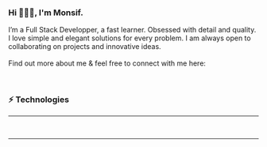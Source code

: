 <h3> Hi 🙋🏻‍♂️, I'm Monsif.</h3>

I’m a Full Stack Developper, a fast learner. Obsessed with detail and quality. I love simple and elegant solutions for every problem.
I am always open to collaborating on projects and innovative ideas.
<br></br>
Find out more about me & feel free to connect with me here:
<br>
<div>
  <a href="mailto:monsif.ghazaui.tab@gmail.com" rel="">
    <img src="https://img.shields.io/badge/Monsif.Ghazaui.tab@gmail.com-D14836?style=for-the-badge&logo=gmail&logoColor=white" alt="" data-canonical-src="" style="max-           width:100%;"></a>

  <a href="https://www.linkedin.com/in/monsif-el-ghazaoui-a852a8140/" rel="">
  <img src="https://img.shields.io/badge/ElGazaoui Monsif-0077B5?style=for-the-badge&logo=linkedin&logoColor=white" alt="" data-canonical-src="" style="max-width:100%;"></a>

  <a href="https://twitter.com/MElghazaoui" rel="">
  <img src="https://img.shields.io/badge/ElGazaoui Monsif-1DA1F2?style=for-the-badge&logo=twitter&logoColor=white" alt="" data- canonical-src="" style="max-width:100%;"></a>
</div>

<h3>⚡ Technologies</h3>
<hr size="8" width="100%" color=""> 
<a href="" rel="">
  <img src="https://img.shields.io/badge/JavaScript-F7DF1E?style=for-the-badge&logo=javascript&logoColor=black" alt="" data- canonical-src="" style="max-width:100%;"></a>
<a href="" rel="">
  <img src="https://img.shields.io/badge/HTML5-E34F26?style=for-the-badge&logo=html5&logoColor=white" alt="" data- canonical-src="" style="max-width:100%;"></a>
<a href="" rel="">
  <img src="https://img.shields.io/badge/CSS3-1572B6?style=for-the-badge&logo=css3&logoColor=white" alt="" data- canonical-src="" style="max-width:100%;"></a>
<a href="" rel="">
  <img src="https://img.shields.io/badge/Sass-CC6699?style=for-the-badge&logo=sass&logoColor=white" alt="" data- canonical-src="" style="max-width:100%;"></a>
<a href="" rel="">
  <img src="https://img.shields.io/badge/Bootstrap-563D7C?style=for-the-badge&logo=bootstrap&logoColor=white" alt="" data- canonical-src="" style="max-width:100%;"></a>

  
<a href="" rel="">
  <img src="https://img.shields.io/badge/MySQL-00000F?style=for-the-badge&logo=mysql&logoColor=white" alt="" data- canonical-src="" style="max-width:100%;"></a>
<a href="" rel="">
  <img src="https://img.shields.io/badge/PostgreSQL-316192?style=for-the-badge&logo=postgresql&logoColor=white" alt="" data- canonical-src="" style="max-width:100%;"></a>
  
<a href="" rel="">
  <img src="https://img.shields.io/badge/npm-CB3837?style=for-the-badge&logo=npm&logoColor=white" alt="" data- canonical-src="" style="max-width:100%;"></a>
<a href="" rel="">
  <img src="https://img.shields.io/badge/Git-F05032?style=for-the-badge&logo=git&logoColor=white" alt="" data- canonical-src="" style="max-width:100%;"></a>
<a href="" rel="">
  <img src="https://img.shields.io/badge/Postman-FF6C37?style=for-the-badge&logo=Postman&logoColor=white" alt="" data- canonical-src="" style="max-width:100%;"></a>
  
<a href="" rel="">
  <img src="https://img.shields.io/badge/Node.js-43853D?style=for-the-badge&logo=node.js&logoColor=white" alt="" data- canonical-src="" style="max-width:100%;"></a>
<a href="" rel="">
  <img src="https://img.shields.io/badge/Express.js-000000?style=for-the-badge&logo=express&logoColor=white" alt="" data- canonical-src="" style="max-width:100%;"></a>
<a href="" rel="">
  <img src="https://img.shields.io/badge/React-20232A?style=for-the-badge&logo=react&logoColor=61DAFB" alt="" data- canonical-src="" style="max-width:100%;"></a>
<a href="" rel="">
  <img src="https://img.shields.io/badge/React_Router-CA4245?style=for-the-badge&logo=react-router&logoColor=white" alt="" data- canonical-src="" style="max-width:100%;"></a>
  
<a href="" rel="">
  <img src="https://img.shields.io/badge/Heroku-430098?style=for-the-badge&logo=heroku&logoColor=white" alt="" data- canonical-src="" style="max-width:100%;"></a>  

<br>
<hr size="8" width="100%" color=""> 
<a href="" rel="">
  <img src="https://github-readme-stats.vercel.app/api?username=Monsif96" alt="" data- canonical-src="" style="max-width:100%;"></a>
<a href="" rel="">
  <img src="https://github-readme-stats.vercel.app/api/top-langs/?username=Monsif96&layout=compact" alt="" data- canonical-src="" style="max-width:100%;"></a>


  
  
